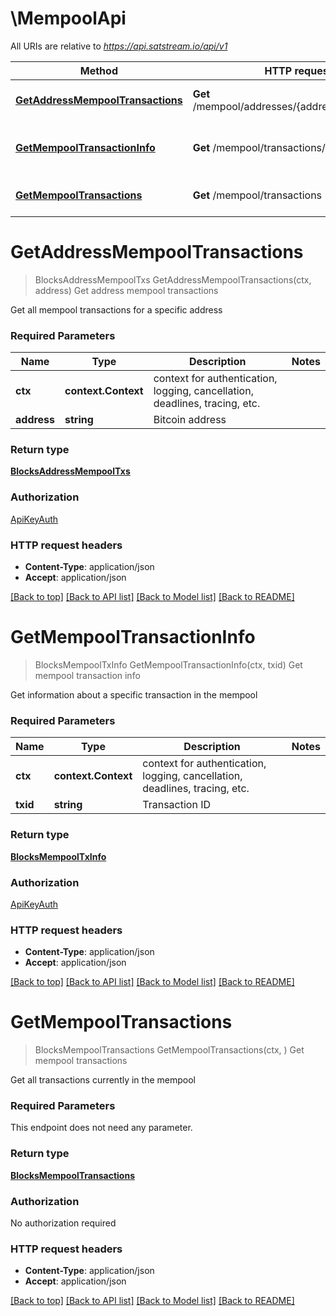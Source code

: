 # \MempoolApi

All URIs are relative to *https://api.satstream.io/api/v1*

Method | HTTP request | Description
------------- | ------------- | -------------
[**GetAddressMempoolTransactions**](MempoolApi.md#GetAddressMempoolTransactions) | **Get** /mempool/addresses/{address}/transactions | Get address mempool transactions
[**GetMempoolTransactionInfo**](MempoolApi.md#GetMempoolTransactionInfo) | **Get** /mempool/transactions/{txid} | Get mempool transaction info
[**GetMempoolTransactions**](MempoolApi.md#GetMempoolTransactions) | **Get** /mempool/transactions | Get mempool transactions


# **GetAddressMempoolTransactions**
> BlocksAddressMempoolTxs GetAddressMempoolTransactions(ctx, address)
Get address mempool transactions

Get all mempool transactions for a specific address

### Required Parameters

Name | Type | Description  | Notes
------------- | ------------- | ------------- | -------------
 **ctx** | **context.Context** | context for authentication, logging, cancellation, deadlines, tracing, etc.
  **address** | **string**| Bitcoin address | 

### Return type

[**BlocksAddressMempoolTxs**](blocks.AddressMempoolTxs.md)

### Authorization

[ApiKeyAuth](../README.md#ApiKeyAuth)

### HTTP request headers

 - **Content-Type**: application/json
 - **Accept**: application/json

[[Back to top]](#) [[Back to API list]](../README.md#documentation-for-api-endpoints) [[Back to Model list]](../README.md#documentation-for-models) [[Back to README]](../README.md)

# **GetMempoolTransactionInfo**
> BlocksMempoolTxInfo GetMempoolTransactionInfo(ctx, txid)
Get mempool transaction info

Get information about a specific transaction in the mempool

### Required Parameters

Name | Type | Description  | Notes
------------- | ------------- | ------------- | -------------
 **ctx** | **context.Context** | context for authentication, logging, cancellation, deadlines, tracing, etc.
  **txid** | **string**| Transaction ID | 

### Return type

[**BlocksMempoolTxInfo**](blocks.MempoolTxInfo.md)

### Authorization

[ApiKeyAuth](../README.md#ApiKeyAuth)

### HTTP request headers

 - **Content-Type**: application/json
 - **Accept**: application/json

[[Back to top]](#) [[Back to API list]](../README.md#documentation-for-api-endpoints) [[Back to Model list]](../README.md#documentation-for-models) [[Back to README]](../README.md)

# **GetMempoolTransactions**
> BlocksMempoolTransactions GetMempoolTransactions(ctx, )
Get mempool transactions

Get all transactions currently in the mempool

### Required Parameters
This endpoint does not need any parameter.

### Return type

[**BlocksMempoolTransactions**](blocks.MempoolTransactions.md)

### Authorization

No authorization required

### HTTP request headers

 - **Content-Type**: application/json
 - **Accept**: application/json

[[Back to top]](#) [[Back to API list]](../README.md#documentation-for-api-endpoints) [[Back to Model list]](../README.md#documentation-for-models) [[Back to README]](../README.md)

